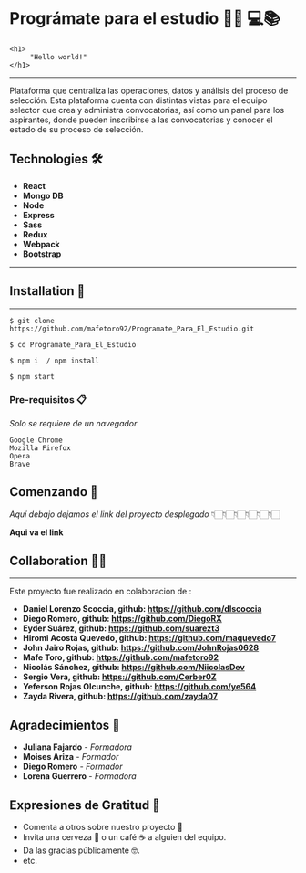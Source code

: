 # Prográmate para el estudio 👨‍💻 💻📚
    <h1>
         "Hello world!"
    </h1>
***
Plataforma que centraliza las operaciones, datos y análisis del
proceso de selección. Esta plataforma cuenta con distintas vistas para el equipo
selector que crea y administra convocatorias, así como un panel para los
aspirantes, donde pueden inscribirse a las convocatorias y conocer el estado de
su proceso de selección.

## Technologies 🛠️
* **React**
* **Mongo DB**
* **Node**
* **Express**
* **Sass**
* **Redux**
* **Webpack**
* **Bootstrap**

***

## Installation 📝
***

`$ git clone https://github.com/mafetoro92/Programate_Para_El_Estudio.git`

`$ cd Programate_Para_El_Estudio`

`$ npm i  / npm install`

`$ npm start`

### Pre-requisitos 📋

_Solo se requiere de un navegador_
```
Google Chrome
Mozilla Firefox
Opera
Brave
```

## Comenzando 🚀

_Aquí debajo dejamos el link del proyecto desplegado_
                 👇🏻👇🏻👇🏻👇🏻👇🏻👇🏻

**Aqui va el link**


## Collaboration 🤝🏻
***
Este proyecto fue realizado en colaboracion de :
* **Daniel Lorenzo Scoccia, github: https://github.com/dlscoccia**
* **Diego Romero, github: https://github.com/DiegoRX**
* **Eyder Suárez, github: https://github.com/suarezt3**
* **Hiromi Acosta Quevedo, github: https://github.com/maquevedo7**
* **John Jairo Rojas, github: https://github.com/JohnRojas0628**
* **Mafe Toro, github: https://github.com/mafetoro92**
* **Nicolás Sánchez, github: https://github.com/NiicolasDev**
* **Sergio Vera, github: https://github.com/Cerber0Z**
* **Yeferson Rojas Olcunche, github: https://github.com/ye564**
* **Zayda Rivera, github: https://github.com/zayda07**


## Agradecimientos 👏
* **Juliana Fajardo** - *Formadora*
* **Moises Ariza** - *Formador* 
* **Diego Romero** - *Formador*
* **Lorena Guerrero** - *Formadora*


## Expresiones de Gratitud 🎁
* Comenta a otros sobre nuestro proyecto 📢
* Invita una cerveza 🍺 o un café ☕ a alguien del equipo. 
* Da las gracias públicamente 🤓.
* etc.
